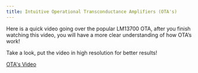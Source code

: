 ```yaml
---
title: Intuitive Operational Transconductance Amplifiers (OTA's)
---
```


Here is a quick video going over the popular LM13700 OTA, after you finish
watching this video, you will have a more clear understanding of how OTA’s work!

Take a look, put the video in high resolution for better results!

[OTA's Video](https://youtu.be/oD8tZyJaQrI)

